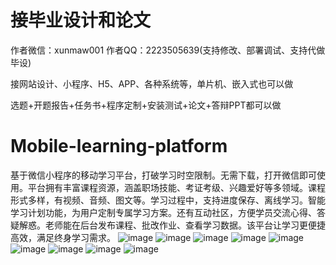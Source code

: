 # 接毕业设计和论文
作者微信：xunmaw001  作者QQ：2223505639(支持修改、部署调试、支持代做毕设)

接网站设计、小程序、H5、APP、各种系统等，单片机、嵌入式也可以做

选题+开题报告+任务书+程序定制+安装测试+论文+答辩PPT都可以做
# Mobile-learning-platform
基于微信小程序的移动学习平台，打破学习时空限制。无需下载，打开微信即可使用。平台拥有丰富课程资源，涵盖职场技能、考证考级、兴趣爱好等多领域。课程形式多样，有视频、音频、图文等。学习过程中，支持进度保存、离线学习。智能学习计划功能，为用户定制专属学习方案。还有互动社区，方便学员交流心得、答疑解惑。老师能在后台发布课程、批改作业、查看学习数据。该平台让学习更便捷高效，满足终身学习需求。 
![image](https://github.com/user-attachments/assets/84a6f419-a8fc-4023-b9d3-b685bbceb22e)
![image](https://github.com/user-attachments/assets/411afe13-cfd8-4134-b2a6-1ce043cae3ef)
![image](https://github.com/user-attachments/assets/4142e068-4fbd-4e91-826a-c1d9e7cbdafb)
![image](https://github.com/user-attachments/assets/8c0258f6-4371-4fbb-a38a-b7a9f9167d77)
![image](https://github.com/user-attachments/assets/1e54a779-30d8-4b3d-aff6-367cefda8aad)
![image](https://github.com/user-attachments/assets/14d5d0e2-ca0b-416d-9a95-09b2570fe52b)
![image](https://github.com/user-attachments/assets/769afb16-6be1-42e8-bcb8-72642bfeb805)
![image](https://github.com/user-attachments/assets/6801770d-8916-4edb-a29c-27713d7283f9)
![image](https://github.com/user-attachments/assets/f4cee4aa-e2a2-4b19-ac48-581428049038)
